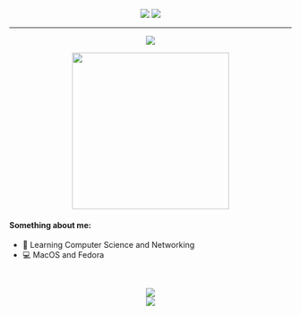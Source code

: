 <p align="center">
  <a href="https://t.me/strzelca"><img src="https://img.shields.io/badge/Telegram-%40strzelca-pink"></a>
  <a href="https://discord.com/users/361577689015910411" class="bg-none"><img src="https://img.shields.io/badge/Discord-%40strzelca-blueviolet"></a>  
</p>

<hr>

<p align=center>
  <img src="https://skillicons.dev/icons?i=c,rust,vim,linux,git">
</p>
<p align=center>
  <img src="https://media.tenor.com/2MguXhdgdb0AAAAC/cat-hat-bongocat.gif" height=280 width=280>
</p>
    
#### Something about me:
- 📖 Learning Computer Science and Networking
- 💻 MacOS and Fedora

<br>

<p align="center">
  <img src="https://github-readme-stats.vercel.app/api?username=strzelca&show_icons=true&theme=github_dark_dimmed"/>
  <br>
  <img src="https://github-readme-stats.vercel.app/api/top-langs/?username=strzelca&layout=compact&theme=github_dark_dimmed"/>
</p>
<br>
